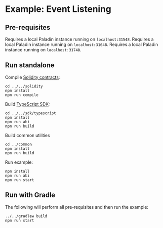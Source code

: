# Example: Event Listening

## Pre-requisites

Requires a local Paladin instance running on `localhost:31548`.
Requires a local Paladin instance running on `localhost:31648`.
Requires a local Paladin instance running on `localhost:31748`.

## Run standalone

Compile [Solidity contracts](../../solidity):

```shell
cd ../../solidity
npm install
npm run compile
```

Build [TypeScript SDK](../../sdk/typescript):

```shell
cd ../../sdk/typescript
npm install
npm run abi
npm run build
```

Build common utilities

```shell
cd ../common
npm install
npm run build
```

Run example:

```shell
npm install
npm run abi
npm run start
```

## Run with Gradle

The following will perform all pre-requisites and then run the example:

```shell
../../gradlew build
npm run start
```
